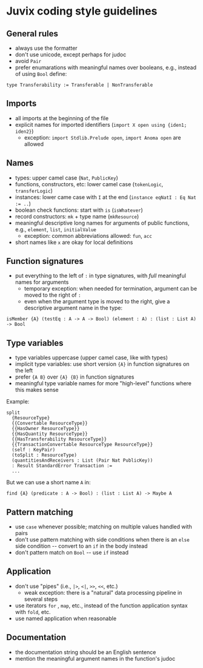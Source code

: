 # Juvix coding style guidelines

## General rules

- always use the formatter
- don't use unicode, except perhaps for judoc
- avoid `Pair`
- prefer enumarations with meaningful names over booleans, e.g., instead of using `Bool` define:

```
type Transferability := Transferable | NonTransferable
```

## Imports

- all imports at the beginning of the file
- explicit names for imported identifiers (`import X open using {iden1; iden2}`)
  - exception: `import Stdlib.Prelude open`, `import Anoma open` are allowed

## Names

- types: upper camel case (`Nat`, `PublicKey`)
- functions, constructors, etc: lower camel case (`tokenLogic`, `transferLogic`)
- instances: lower came case with `I` at the end (`instance eqNatI : Eq Nat := ..`)
- boolean check functions: start with `is` (`isWhatever`)
- record constructors: `mk` + type name (`mkResource`)
- meaningful descriptive long names for arguments of public functions, e.g., `element`, `list`, `initialValue`
  - exception: common abbreviations allowed: `fun`, `acc`
- short names like `x` are okay for local definitions

## Function signatures

- put everything to the left of `:` in type signatures, with _full_ meaningful names for arguments
  - temporary exception: when needed for termination, argument can be moved to the right of `:`
  - even when the argument type is moved to the right, give a descriptive argument name in the type:

```
isMember {A} (testEq : A -> A -> Bool) (element : A) : (list : List A) -> Bool
```

## Type variables

- type variables uppercase (upper camel case, like with types)
- implicit type variables: use short version `{A}` in function signatures on the left
- prefer `{A B}` over `{A} {B}` in function signatures
- meaningful type variable names for more "high-level" functions where this makes sense

Example:

```
split
  {ResourceType}
  {{Convertable ResourceType}}
  {{HasOwner ResourceType}}
  {{HasQuantity ResourceType}}
  {{HasTransferability ResourceType}}
  {{TransactionConvertable ResourceType ResourceType}}
  (self : KeyPair)
  (toSplit : ResourceType)
  (quantitiesAndReceivers : List (Pair Nat PublicKey))
  : Result StandardError Transaction :=
  ...
```

But we can use a short name `A` in:

```
find {A} (predicate : A -> Bool) : (list : List A) -> Maybe A
```

## Pattern matching

- use `case` whenever possible; matching on multiple values handled with pairs
- don't use pattern matching with side conditions when there is an `else` side condition -- convert to an `if` in the body instead
- don't pattern match on `Bool` -- use `if` instead

## Application

- don't use "pipes" (i.e., `|>`, `<|`, `>>`, `<<`, etc.)
  - weak exception: there is a "natural" data processing pipeline in several steps
- use iterators `for` , `map`, etc., instead of the function application syntax with `fold`, etc.
- use named application when reasonable

## Documentation

- the documentation string should be an English sentence
- mention the meaningful argument names in the function's judoc
